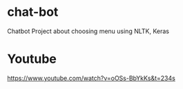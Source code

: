 # chat-bot
Chatbot Project about choosing menu using NLTK, Keras

# Youtube 
https://www.youtube.com/watch?v=oOSs-BbYkKs&t=234s
